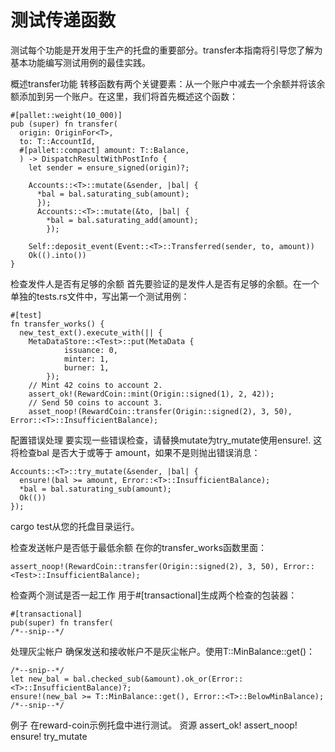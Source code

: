 # 测试传递函数
测试每个功能是开发用于生产的托盘的重要部分。transfer本指南将引导您了解为基本功能编写测试用例的最佳实践。

概述transfer功能
转移函数有两个关键要素：从一个账户中减去一个余额并将该余额添加到另一个账户。在这里，我们将首先概述这个函数：
```
#[pallet::weight(10_000)]
pub (super) fn transfer(
  origin: OriginFor<T>,
  to: T::AccountId,
  #[pallet::compact] amount: T::Balance,
  ) -> DispatchResultWithPostInfo {
    let sender = ensure_signed(origin)?;

    Accounts::<T>::mutate(&sender, |bal| {
      *bal = bal.saturating_sub(amount);
      });
      Accounts::<T>::mutate(&to, |bal| {
        *bal = bal.saturating_add(amount);
        });

    Self::deposit_event(Event::<T>::Transferred(sender, to, amount))
    Ok(().into())
}
```
检查发件人是否有足够的余额
首先要验证的是发件人是否有足够的余额。在一个单独的tests.rs文件中，写出第一个测试用例：
```
#[test]
fn transfer_works() {
  new_test_ext().execute_with(|| {
    MetaDataStore::<Test>::put(MetaData {
			issuance: 0,
			minter: 1,
			burner: 1,
		});
    // Mint 42 coins to account 2.
    assert_ok!(RewardCoin::mint(Origin::signed(1), 2, 42));
    // Send 50 coins to account 3.
    asset_noop!(RewardCoin::transfer(Origin::signed(2), 3, 50), Error::<T>::InsufficientBalance);
```
配置错误处理
要实现一些错误检查，请替换mutate为try_mutate使用ensure!. 这将检查bal 是否大于或等于 amount，如果不是则抛出错误消息：
```
Accounts::<T>::try_mutate(&sender, |bal| {
  ensure!(bal >= amount, Error::<T>::InsufficientBalance);
  *bal = bal.saturating_sub(amount);
  Ok(())
});
```
cargo test从您的托盘目录运行。

检查发送帐户是否低于最低余额
在你的transfer_works函数里面：
```
assert_noop!(RewardCoin::transfer(Origin::signed(2), 3, 50), Error::<Test>::InsufficientBalance);
```
检查两个测试是否一起工作
用于#[transactional]生成两个检查的包装器：
```
#[transactional]
pub(super) fn transfer(
/*--snip--*/
```
处理灰尘帐户
确保发送和接收帐户不是灰尘帐户。使用T::MinBalance::get()：
```
/*--snip--*/
let new_bal = bal.checked_sub(&amount).ok_or(Error::<T>::InsufficientBalance)?;
ensure!(new_bal >= T::MinBalance::get(), Error::<T>::BelowMinBalance);
/*--snip--*/
```
例子
在reward-coin示例托盘中进行测试。
资源
assert_ok!
assert_noop!
ensure!
try_mutate
